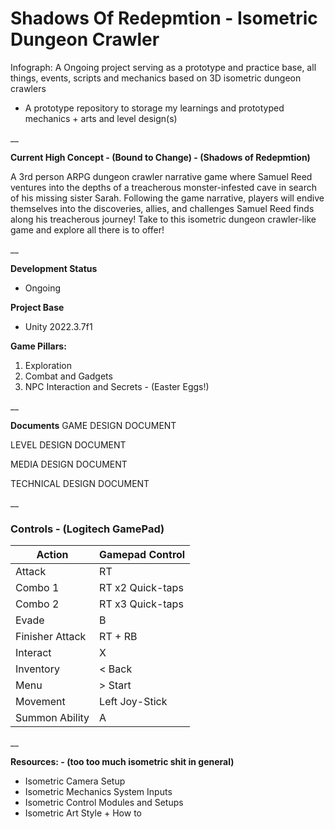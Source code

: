 # Shadows Of Redepmtion - Isometric Dungeon Crawler

Infograph:
A Ongoing project serving as a prototype and practice base, all things, events, scripts and mechanics based on 3D isometric dungeon crawlers
- A prototype repository to storage my learnings and prototyped mechanics + arts and level design(s)
  
__

**Current High Concept - (Bound to Change) - (Shadows of Redepmtion)**

A 3rd person ARPG dungeon crawler narrative game where Samuel Reed ventures into the depths of a treacherous monster-infested cave in search of his missing sister Sarah.
Following the game narrative, players will endive themselves into the discoveries, allies, and challenges Samuel Reed finds along his treacherous journey!
Take to this isometric dungeon crawler-like game and explore all there is to offer!

__

**Development Status**
- Ongoing

**Project Base**
- Unity 2022.3.7f1

**Game Pillars:**
1. Exploration
2. Combat and Gadgets
3. NPC Interaction and Secrets - (Easter Eggs!)
   
__

**Documents**
GAME DESIGN DOCUMENT

LEVEL DESIGN DOCUMENT

MEDIA DESIGN DOCUMENT

TECHNICAL DESIGN DOCUMENT

__

### Controls - (Logitech GamePad)

Action                | Gamepad Control
---                   |---
Attack                | RT
Combo 1               | RT x2 Quick-taps
Combo 2               | RT x3 Quick-taps
Evade                 | B
Finisher Attack       | RT + RB
Interact              | X
Inventory             | < Back
Menu                  | > Start
Movement              | Left Joy-Stick
Summon Ability        | A

__

**Resources: - (too too much isometric shit in general)**
- Isometric Camera Setup
- Isometric Mechanics System Inputs
- Isometric Control Modules and Setups
- Isometric Art Style + How to
